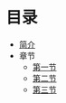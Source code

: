 # 目录

* [简介](README.md)
* 章节
    * [第一节](/folder1/test.md)
    * [第二节](/folder2/test.md)
    * [第三节](/folder3/test.md)

